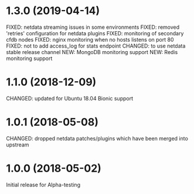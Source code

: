 # 1.3.0 (2019-04-14)
FIXED: netdata streaming issues in some environments
FIXED: removed 'retries' configuration for netdata plugins
FIXED: monitoring of secondary cfdb nodes
FIXED: nginx monitoring when no hosts listens on port 80
FIXED: not to add access_log for stats endpoint
CHANGED: to use netdata stable release channel
NEW: MongoDB monitoring support
NEW: Redis monitoring support

# 1.1.0 (2018-12-09)
CHANGED: updated for Ubuntu 18.04 Bionic support

# 1.0.1 (2018-05-08)
CHANGED: dropped netdata patches/plugins which have been merged into upstream

# 1.0.0 (2018-05-02)
Initial release for Alpha-testing
